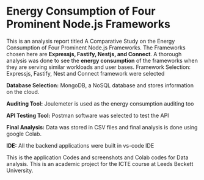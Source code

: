 # Energy Consumption of Four Prominent Node.js Frameworks

This is an analysis report titled A Comparative Study on the Energy Consumption of Four Prominent Node.js Frameworks. The Frameworks chosen here are **Expressjs, Fastify, Nestjs, and Connect**. A thorough analysis was done to see the **energy consumption** of the frameworks when they are serving similar workloads and user bases.
Framework Selection: Expressjs, Fastify, Nest and Connect framework were selected

**Database Selection:** MongoDB,  a NoSQL database and stores information on the cloud.

**Auditing Tool:** Joulemeter is used as the energy consumption auditing too

**API Testing Tool:** Postman software was selected to test the API

**Final Analysis:** Data was stored in CSV files and final analysis is done using google Colab.

**IDE:** All the backend  applications were built in vs-code IDE 


This is the application Codes and screenshots and Colab codes for Data analysis. This is an academic project for the ICTE course at Leeds Beckett University.
